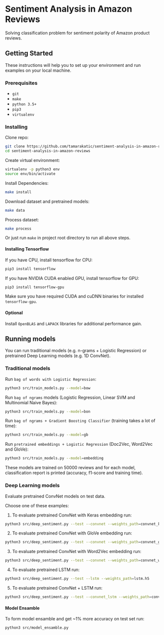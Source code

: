 # Sentiment Analysis in Amazon Reviews

Solving classification problem for sentiment polarity of Amazon product reviews.

## Getting Started

These instructions will help you to set up your environment and run examples on your local machine.

### Prerequisites

* `git`
* `make`
* `python 3.5+`
* `pip3`
* `virtualenv`

### Installing

Clone repo:

```bash
git clone https://github.com/tamarakatic/sentiment-analysis-in-amazon-reviews.git
cd sentiment-analysis-in-amazon-reviews
```

Create virtual environment:

```bash
virtualenv -p python3 env
source env/bin/activate
```

Install Dependencies:

```bash
make install
```

Download dataset and pretrained models:

```bash
make data
```

Process dataset:

```bash
make process
```

Or just run `make` in project root directory to run all above steps.

#### Installing Tensorflow

If you have CPU, install tensorflow for CPU:

```bash
pip3 install tensorflow
```

If you have NVIDIA CUDA enabled GPU, install tensorflow for GPU:

```bash
pip3 install tensorflow-gpu
```

Make sure you have required CUDA and cuDNN binaries for installed `tensorflow-gpu`.

#### Optional

Install `OpenBLAS` and `LAPACK` libraries for additional performance gain.

## Running models

You can run traditional models (e.g. n-grams + Logistic Regression) or pretrained Deep Learning models (e.g. 1D ConvNet).

### Traditional models

Run `bag of words with Logistic Regression`:

```bash
python3 src/train_models.py --model=bow
```

Run `bag of ngrams` models (Logistic Regression, Linear SVM and Multinomial Naive Bayes):

```bash
python3 src/train_models.py --model=bon
```

Run `bag of ngrams + Gradient Boosting Classifier` (training takes a lot of time):

```bash
python3 src/train_models.py --model=gb
```

Run `pretrained embeddings + Logistic Regression` (Doc2Vec, Word2Vec and GloVe):

```bash
python3 src/train_models.py --model=embedding
```

These models are trained on 50000 reviews and for each model, classification report is printed (accuracy, f1-score and training time).

### Deep Learning models

Evaluate pretrained ConvNet models on test data.

Choose one of these examples:

1) To evaluate pretrained ConvNet with Keras embedding run:

```bash
python3 src/deep_sentiment.py --test --convnet --weights_path=convnet_keras.h5
```

2) To evaluate pretrained ConvNet with GloVe embedding run:

```bash
python3 src/deep_sentiment.py --test --convnet --weights_path=convnet_glove.h5 --embedding=glove --embedding_dim=300
```

3) To evaluate pretrained ConvNet with Word2Vec embedding run:

```bash
python3 src/deep_sentiment.py --test --convnet --weights_path=convnet_word2vec.h5 --embedding=word2vec --embedding_dim=300
```

4) To evaluate pretrained LSTM run:

```bash
python3 src/deep_sentiment.py --test --lstm --weights_path=lstm.h5
```

5) To evaluate pretrained ConvNet + LSTM run:

```bash
python3 src/deep_sentiment.py --test --convnet_lstm --weights_path=convnet_lstm.h5
```

#### Model Ensamble

To form model ensamble and get ~1% more accuracy on test set run:

```bash
python3 src/model_ensamble.py
```
